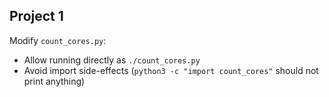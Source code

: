 ## Project 1

Modify `count_cores.py`:

- Allow running directly as `./count_cores.py`
- Avoid import side-effects (`python3 -c "import count_cores"` should not print anything)
